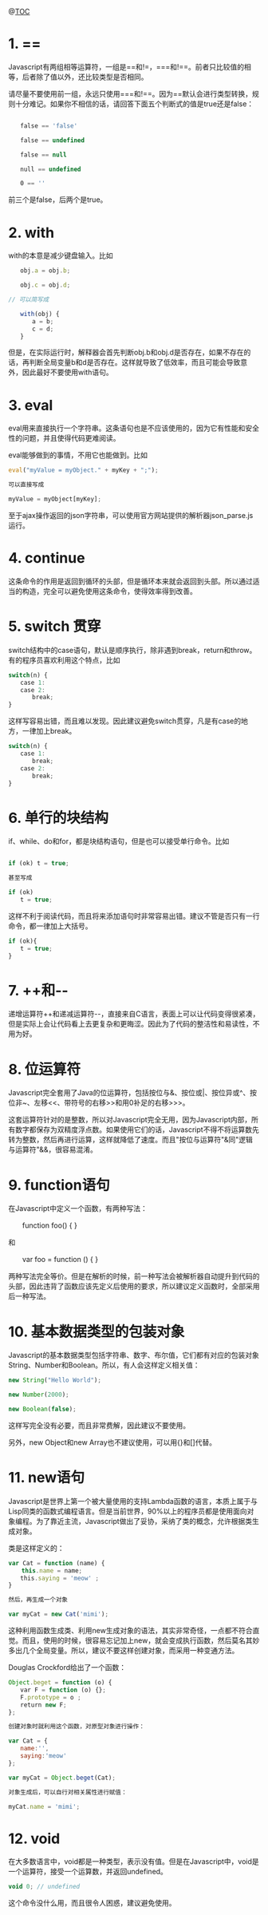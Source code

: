 @[TOC](12种不宜使用的Javascript语法)

# 1. ==

Javascript有两组相等运算符，一组是==和!=，===和!==。前者只比较值的相等，后者除了值以外，还比较类型是否相同。

请尽量不要使用前一组，永远只使用===和!==。因为==默认会进行类型转换，规则十分难记。如果你不相信的话，请回答下面五个判断式的值是true还是false：
```js

　　false == 'false'

　　false == undefined

　　false == null

　　null == undefined

　　0 == ''
```

前三个是false，后两个是true。

# 2. with

with的本意是减少键盘输入。比如
```js
　　obj.a = obj.b;

　　obj.c = obj.d;

// 可以简写成

　　with(obj) {
　　　　a = b;
　　　　c = d;
　　}
```

但是，在实际运行时，解释器会首先判断obj.b和obj.d是否存在，如果不存在的话，再判断全局变量b和d是否存在。这样就导致了低效率，而且可能会导致意外，因此最好不要使用with语句。

# 3. eval

eval用来直接执行一个字符串。这条语句也是不应该使用的，因为它有性能和安全性的问题，并且使得代码更难阅读。

eval能够做到的事情，不用它也能做到。比如
```js
eval("myValue = myObject." + myKey + ";");

可以直接写成

myValue = myObject[myKey];
```

至于ajax操作返回的json字符串，可以使用官方网站提供的解析器json_parse.js运行。

# 4. continue

这条命令的作用是返回到循环的头部，但是循环本来就会返回到头部。所以通过适当的构造，完全可以避免使用这条命令，使得效率得到改善。

# 5. switch 贯穿

switch结构中的case语句，默认是顺序执行，除非遇到break，return和throw。有的程序员喜欢利用这个特点，比如
```js
switch(n) {
　　case 1:
　　case 2:
　　　　break;
}
```

这样写容易出错，而且难以发现。因此建议避免switch贯穿，凡是有case的地方，一律加上break。
```js
switch(n) {
　　case 1:
　　　　break;
　　case 2:
　　　　break;
}
```

# 6. 单行的块结构

if、while、do和for，都是块结构语句，但是也可以接受单行命令。比如
```js

if (ok) t = true;

甚至写成

if (ok)
　　t = true;
```

这样不利于阅读代码，而且将来添加语句时非常容易出错。建议不管是否只有一行命令，都一律加上大括号。

```js
if (ok){
　　t = true;
}
```

# 7. ++和--

递增运算符++和递减运算符--，直接来自C语言，表面上可以让代码变得很紧凑，但是实际上会让代码看上去更复杂和更晦涩。因此为了代码的整洁性和易读性，不用为好。

# 8. 位运算符

Javascript完全套用了Java的位运算符，包括按位与&、按位或|、按位异或^、按位非~、左移<<、带符号的右移>>和用0补足的右移>>>。

这套运算符针对的是整数，所以对Javascript完全无用，因为Javascript内部，所有数字都保存为双精度浮点数。如果使用它们的话，Javascript不得不将运算数先转为整数，然后再进行运算，这样就降低了速度。而且"按位与运算符"&同"逻辑与运算符"&&，很容易混淆。

# 9. function语句

在Javascript中定义一个函数，有两种写法：

　　function foo() { }

和

　　var foo = function () { }

两种写法完全等价。但是在解析的时候，前一种写法会被解析器自动提升到代码的头部，因此违背了函数应该先定义后使用的要求，所以建议定义函数时，全部采用后一种写法。

# 10. 基本数据类型的包装对象

Javascript的基本数据类型包括字符串、数字、布尔值，它们都有对应的包装对象String、Number和Boolean。所以，有人会这样定义相关值：
```js
new String("Hello World");

new Number(2000);

new Boolean(false);
```

这样写完全没有必要，而且非常费解，因此建议不要使用。

另外，new Object和new Array也不建议使用，可以用{}和[]代替。

# 11. new语句

Javascript是世界上第一个被大量使用的支持Lambda函数的语言，本质上属于与Lisp同类的函数式编程语言。但是当前世界，90%以上的程序员都是使用面向对象编程。为了靠近主流，Javascript做出了妥协，采纳了类的概念，允许根据类生成对象。

类是这样定义的：
```js
var Cat = function (name) {
　  this.name = name;
　　this.saying = 'meow' ;
}

然后，再生成一个对象

var myCat = new Cat('mimi');
```

这种利用函数生成类、利用new生成对象的语法，其实非常奇怪，一点都不符合直觉。而且，使用的时候，很容易忘记加上new，就会变成执行函数，然后莫名其妙多出几个全局变量。所以，建议不要这样创建对象，而采用一种变通方法。

Douglas Crockford给出了一个函数：
```js
Object.beget = function (o) {
　　var F = function (o) {};
　　F.prototype = o ;
　　return new F;
};

创建对象时就利用这个函数，对原型对象进行操作：

var Cat = {
　　name:'',
　　saying:'meow'
};

var myCat = Object.beget(Cat);

对象生成后，可以自行对相关属性进行赋值：

myCat.name = 'mimi';
```

# 12. void

在大多数语言中，void都是一种类型，表示没有值。但是在Javascript中，void是一个运算符，接受一个运算数，并返回undefined。
```js
void 0; // undefined
```

这个命令没什么用，而且很令人困惑，建议避免使用。